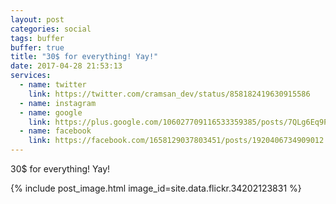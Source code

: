 ```yaml
---
layout: post
categories: social
tags: buffer
buffer: true
title: "30$ for everything! Yay!"
date: 2017-04-28 21:53:13
services: 
  - name: twitter
    link: https://twitter.com/cramsan_dev/status/858182419630915586
  - name: instagram
  - name: google
    link: https://plus.google.com/106027709116533359385/posts/7QLg6Eq9PCw
  - name: facebook
    link: https://facebook.com/1658129037803451/posts/1920406734909012
---
```


30$ for everything! Yay!

{% include post_image.html image_id=site.data.flickr.34202123831 %}
